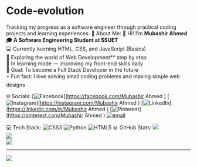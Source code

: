# Code-evolution
Tracking my progress as a software engineer through practical coding projects and learning experiences.
 💫 About Me:
👋 Hi! I'm **Mubashir Ahmed
<br>🎓 A Software Engineering Student at SSUET**  <br>💻 Currently learning HTML, CSS, and JavaScript (Basics)
<br>🧠 Exploring the world of Web Development** step by step  <br>🌱 In learning mode — improving my front-end skills daily  <br>🎯 Goal: To become a Full Stack Developer in the future  <br>⚡ Fun fact: I love solving small coding problems and making simple web designs<br>


 🌐 Socials:
[![Facebook](https://img.shields.io/badge/Facebook-%231877F2.svg?logo=Facebook&logoColor=white)](https://facebook.com/Mubashir Ahmed ) [![Instagram](https://img.shields.io/badge/Instagram-%23E4405F.svg?logo=Instagram&logoColor=white)](https://instagram.com/Mubashir Ahmed ) [![LinkedIn](https://img.shields.io/badge/LinkedIn-%230077B5.svg?logo=linkedin&logoColor=white)](https://linkedin.com/in/Mubashir Ahmed ) [![Pinterest](https://img.shields.io/badge/Pinterest-%23E60023.svg?logo=Pinterest&logoColor=white)](https://pinterest.com/Mubashir Ahmed ) [![email](https://img.shields.io/badge/Email-D14836?logo=gmail&logoColor=white)](mailto:m.a03432228785@gmail.com) 

 💻 Tech Stack:
![CSS3](https://img.shields.io/badge/css3-%231572B6.svg?style=for-the-badge&logo=css3&logoColor=white) ![Python](https://img.shields.io/badge/python-3670A0?style=for-the-badge&logo=python&logoColor=ffdd54) ![HTML5](https://img.shields.io/badge/html5-%23E34F26.svg?style=for-the-badge&logo=html5&logoColor=white)
📊 GitHub Stats:
![](https://github-readme-stats.vercel.app/api?username=Mubashir17-soft&theme=blue_navy&hide_border=false&include_all_commits=false&count_private=false)<br/>
![](https://nirzak-streak-stats.vercel.app/?user=Mubashir17-soft&theme=blue_navy&hide_border=false)<br/>
![](https://github-readme-stats.vercel.app/api/top-langs/?username=Mubashir17-soft&theme=blue_navy&hide_border=false&include_all_commits=false&count_private=false&layout=compact)

---
[![](https://visitcount.itsvg.in/api?id=Mubashir17-soft&icon=4&color=0)](https://visitcount.itsvg.in)

<!-- Proudly created with GPRM ( https://gprm.itsvg.in ) -->
